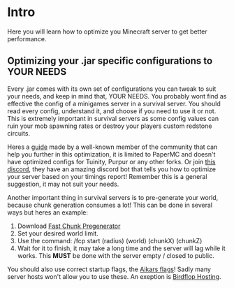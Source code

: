 # Intro

Here you will learn how to optimize you Minecraft server to get better performance.

## Optimizing your .jar specific configurations to YOUR NEEDS

Every .jar comes with its own set of configurations you can tweak to suit your needs, and keep in mind that, YOUR NEEDS. You probably wont find as effective the config of a minigames server in a survival server. You should read every config, understand it, and choose if you need to use it or not. This is extremely important in survival servers as some config values can ruin your mob spawning rates or destroy your players custom redstone circuits.

Heres a [guide](https://www.spigotmc.org/threads/guide-server-optimization⚡.283181/) made by a well-known member of the community that can help you further in this optimization, it is limited to PaperMC and doesn't have optimized configs for Tuinity, Purpur or any other forks. Or join [this discord](https://discord.gg/yev2rN3eZH), they have an amazing discord bot that tells you how to optimize your server based on your timings report! Remember this is a general suggestion, it may not suit your needs.

Another important thing in survival servers is to pre-generate your world, because chunk generation consumes a lot! This can be done in several ways but heres an example:

1. Download [Fast Chunk Pregenerator](https://www.spigotmc.org/resources/fast-chunk-pregenerator.74429/)
2. Set your desired world limit.
3. Use the command: /fcp start (radius) (world) (chunkX) (chunkZ)
4. Wait for it to finish, it may take a long time and the server will lag while it works. This **MUST** be done with the server empty / closed to public.

You should also use correct startup flags, the [Aikars flags](https://aikar.co/2018/07/02/tuning-the-jvm-g1gc-garbage-collector-flags-for-minecraft/)!
Sadly many server hosts won't allow you to use these. An exeption is [Birdflop Hosting](https://www.birdflop.com/).